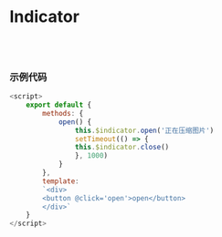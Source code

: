 # Indicator

<br>

<!-- STORY -->

<br>

### 示例代码

```js
<script>
    export default {
        methods: {
            open() {
                this.$indicator.open('正在压缩图片')
                setTimeout(() => {
                this.$indicator.close()
                }, 1000)
            }
        },
        template:
        `<div>
        <button @click='open'>open</button> 
        </div>`
    }
</script>
```


